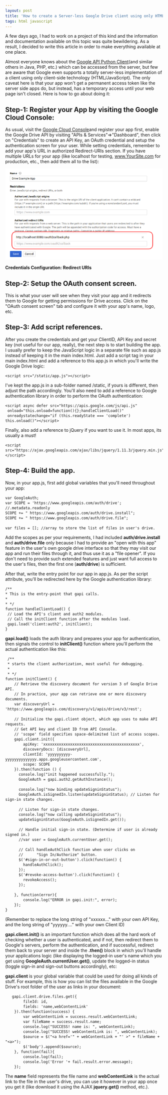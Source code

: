 ```yaml
---
layout: post
title: 'How to create a Server-less Google Drive client using only HTML and JavaScript'
tags: html javascript
---
```


A few days ago, I had to work on a project of this kind and the information and documentation available on this topic was quite bewildering. As a result, I decided to write this article in order to make everything available at one place.<!--more-->

Almost everyone knows about the [Google API Python Client](https://github.com/google/google-api-python-client)(and similar others in Java, PHP, etc.) which can be accessed from the server, but few are aware that Google even supports a totally server-less implementation of a client using only client-side technology (HTML/JavaScript). The only caveat here is that your app won't get a permanent access token like the server side apps do, but instead, has a temporary access until your web page isn't closed. Here is how to go about doing it:

Step-1: Register your App by visiting the Google Cloud Console:
---------------------------------------------------------------

As usual, visit the [Google Cloud Console](https://console.cloud.google.com/)and register your app first, enable the Google Drive API by visiting "APIs & Services"=\>"Dashboard", then click on "Credentials" to create an API Key, an OAuth credential and setup the authentication screen for your user. While setting credentials, remember to add your app's URL in authorized Redirect-URIs section. If you have multiple URLs for your app (like localhost for testing, www.YourSite.com for production, etc., then add them all to the list):

![Credentials Configuration Redirect URIs](/uploads/2018/07/credentials_config_redirect_uri.png)

**Credentials Configuration: Redirect URIs**

Step-2: Setup the OAuth consent screen.
---------------------------------------

This is what your user will see when they visit your app and it redirects them to Google for getting permissions for Drive access. Click on the "OAuth consent screen" tab and configure it with your app's name, logo, etc.

Step-3: Add script references.
------------------------------

After you create the credentials and get your ClientID, API Key and secret key (not useful for our app, really), the next step is to start building the app. I usually prefer to keep the JavaScript logic in a separate file such as app.js instead of keeping it in the main index.html. Just add a script tag in your main index.html and add a reference to this app.js in which you'll write the Google Drive logic:

    <script src="/static/app.js"></script>

I've kept the app.js in a sub-folder named /static, if yours is different, then adjust the path accordingly. You'll also need to add a reference to Google authentication library in order to perform the OAuth authentication:

    <script async defer src="https://apis.google.com/js/api.js" 
     onload="this.onload=function(){};handleClientLoad()" 
     onreadystatechange="if (this.readyState === 'complete') this.onload()"></script>

Finally, also add a reference to jQuery if you want to use it. In most apps, its usually a must!

    <script src="https://ajax.googleapis.com/ajax/libs/jquery/1.11.3/jquery.min.js"></script>

Step-4: Build the app.
----------------------

Now, in your app.js, first add global variables that you'll need throughout your app:

    var GoogleAuth;
    var SCOPE = 'https://www.googleapis.com/auth/drive'; //.metadata.readonly
    SCOPE += " https://www.googleapis.com/auth/drive.install";
    SCOPE += " https://www.googleapis.com/auth/drive.file";

    var files = []; //array to store the list of files in user's drive.

Add the scopes as per your requirements, I had included **auth/drive.install** and **auth/drive.file** only because I had to provide an "open with this app" feature in the user's own google drive interface so that they may visit our app and run their files through it, and thus use it as a "file opener". If you don't need to provide such extended features and just want full access to the user's files, then the first one (**auth/drive**) is sufficient.

After that, write the entry point for our app in app.js. As per the script attribute, you'll be redirected here by the Google authentication library:

    /**
    * This is the entry-point that gapi calls.
    * 
    * */
    function handleClientLoad() {
     // Load the API's client and auth2 modules.
     // Call the initClient function after the modules load.
     gapi.load('client:auth2', initClient);
    }

**gapi.load()** loads the auth library and prepares your app for authentication, then signals the control to **initClient()** function where you'll perform the actual authentication like this:

     /**
     * starts the client authorization, most useful for debugging.
     * 
     * */
    function initClient() {
        // Retrieve the discovery document for version 3 of Google Drive API.
        // In practice, your app can retrieve one or more discovery documents.
        var discoveryUrl = 'https://www.googleapis.com/discovery/v1/apis/drive/v3/rest';

        // Initialize the gapi.client object, which app uses to make API requests.
        // Get API key and client ID from API Console.
        // 'scope' field specifies space-delimited list of access scopes.
        gapi.client.init({
            apiKey: 'xxxxxxxxxxxxxxxxxxxxxxxxxxxxxxxxxxxxxxxxxxx',
            discoveryDocs: [discoveryUrl],
            clientId: 'yyyyyyyyyy-yyyyyyyyyyyyyy.apps.googleusercontent.com',
            scope: SCOPE
        }).then(function () {
          console.log("init happened successfully.");
          GoogleAuth = gapi.auth2.getAuthInstance();
          
          console.log("now binding updateSigninStatus");
          GoogleAuth.isSignedIn.listen(updateSigninStatus); // Listen for sign-in state changes.

          // Listen for sign-in state changes.
          console.log("now calling updateSigninStatus");
          updateSigninStatus(GoogleAuth.isSignedIn.get());

          // Handle initial sign-in state. (Determine if user is already signed in.)
          //var user = GoogleAuth.currentUser.get();
          
          // Call handleAuthClick function when user clicks on
          //      "Sign In/Authorize" button.
          $('#sign-in-or-out-button').click(function() {
            handleAuthClick();
          }); 
          $('#revoke-access-button').click(function() {
            revokeAccess();
          }); 

        }, function(error){
            console.log("ERROR in gapi.init:", error);
        });
    }

(Remember to replace the long string of "xxxxxx..." with your own API Key, and the long string of "yyyyyy...." with your own Client ID)

**gapi.client.init()** is an important function which does all the hard work of checking whether a user is authenticated, and if not, then redirect them to Google's servers, perform the authentication, and if successful, redirect them back to your server and inside the **.then()** block in which you'll handle your applications logic (like displaying the logged-in user's name which you get using **GoogleAuth.currentUser.get()**, update the logged-in status (toggle sign-in and sign-out buttons accordingly), etc:

**gapi.client** is your global variable that could be used for doing all kinds of stuff. For example, this is how you can list the files available in the Google Drive's root folder of the user as links in your document:

       gapi.client.drive.files.get({
            fileId: id,
            fields: 'name,webContentLink'
        }).then(function(success) {
            var webContentLink = success.result.webContentLink;
            var fileName = success.result.name;
            console.log("SUCCESS! name is: ", webContentLink);
            console.log("SUCCESS! webContentLink is: ", webContentLink);
            $source = $("<a href='" + webContentLink + "' >" + fileName + "<a>");
            $('body').append($source);
        }, function(fail){
            console.log(fail);
            console.log('Error '+ fail.result.error.message);
        });

The **name** field represents the file name and **webContentLink** is the actual link to the file in the user's drive, you can use it however in your app once you get it (like download it using the AJAX **jquery.get()** method, etc.).

